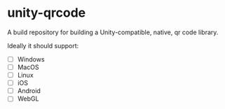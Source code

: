 # unity-qrcode
A build repository for building a Unity-compatible, native, qr code library.

Ideally it should support:
- [ ] Windows
- [ ] MacOS
- [ ] Linux
- [ ] iOS
- [ ] Android
- [ ] WebGL
